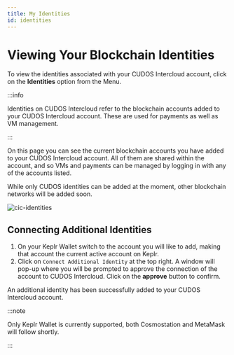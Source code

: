 ```yaml
---
title: My Identities
id: identities
---
```


# Viewing Your Blockchain Identities

To view the identities associated with your CUDOS Intercloud account, click on the **Identities** option from the Menu. 

:::info

Identities on CUDOS Intercloud refer to the blockchain accounts added to your CUDOS Intercloud account. These are used for payments as well as VM management. 

:::

On this page you can see the current blockchain accounts you have added to your CUDOS Intercloud account.
All of them are shared within the account, and so VMs and payments can be managed by logging in with any of the accounts listed.

While only CUDOS identities can be added at the moment, other blockchain networks will be added soon.

![cic-identities](@site/static/img/cic-identities.png)

## Connecting Additional Identities

1. On your Keplr Wallet switch to the account you will like to add, making that account the current active account on Keplr.
2. Click on `Connect Additional Identity` at the top right. A window will pop-up where you will be prompted to approve the connection of the account to CUDOS Intercloud. Click on the **approve** button to confirm.

An additional identity has been successfully added to your CUDOS Intercloud account. 

:::note

Only Keplr Wallet is currently supported, both Cosmostation and MetaMask will follow shortly.

:::
